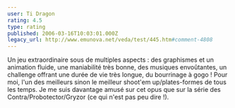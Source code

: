 ```yaml
---
user: Ti Dragon
rating: 4.5
type: rating
published: 2006-03-16T10:03:01.000Z
legacy_url: http://www.emunova.net/veda/test/445.htm#comment-4808
---
```

Un jeu extraordinaire sous de multiples aspects : des graphismes et un animation fluide, une maniabilité très bonne, des musiques envoûtantes, un challenge offrant une durée de vie très longue, du bourrinage à gogo ! Pour moi, l'un des meilleurs sinon le meilleur shoot'em up/plates-formes de tous les temps. Je me suis davantage amusé sur cet opus que sur la série des Contra/Probotector/Gryzor (ce qui n'est pas peu dire !).